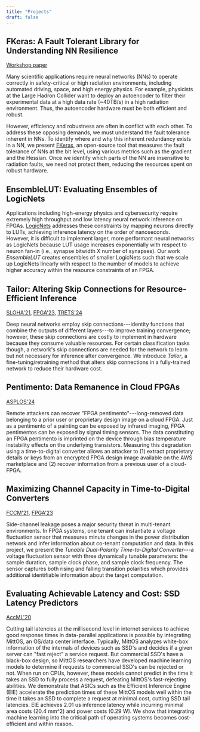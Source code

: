 ```yaml
---
title: "Projects"
draft: false
---
```


## FKeras: A Fault Tolerant Library for Understanding NN Resilience
[Workshop paper][6]

Many scientific applications require neural networks (NNs) to operate correctly in safety-critical or high radiation environments, including automated driving, space, and high energy physics. 
For example, physicists at the Large Hadron Collider want to deploy an autoencoder to filter their experimental data at a high data rate (~40TB/s) in a high radiation environment. 
Thus, the autoencoder hardware must be both efficient and robust.

However, efficiency and robustness are often in conflict with each other.
To address these opposing demands, we must understand the fault tolerance inherent in NNs.
To identify where and why this inherent redundancy exists in a NN, we present [FKeras](https://github.com/KastnerRG/fkeras), an open-source tool that measures the fault tolerance of NNs at the bit level, using various metrics such as the gradient and the Hessian. 
Once we identify which parts of the NN are insensitive to radiation faults, we need not protect them, reducing the resources spent on robust hardware.

## EnsembleLUT: Evaluating Ensembles of LogicNets
Applications including high-energy physics and cybersecurity require extremely high throughput and low latency neural network inference on FPGAs. 
[LogicNets](https://github.com/Xilinx/logicnets) addresses these constraints by mapping neurons directly to LUTs, achieving inference latency on the order of nanoseconds.
However, it is difficult to implement larger, more performant neural networks as LogicNets because LUT usage increases exponentially with respect to neuron fan-in (i.e., synapse bitwidth X number of synapses).
Our work *EnsembleLUT* creates ensembles of smaller LogicNets such that we scale up LogicNets linearly with respect to the number of models to achieve higher accuracy within the resource constraints of an FPGA.

## Tailor: Altering Skip Connections for Resource-Efficient Inference
[SLOHA'21][3], [FPGA'23][5], [TRETS'24][7]

Deep neural networks employ skip connections---identity functions that combine the outputs of different layers---to improve training convergence; however, these skip connections are costly to implement in hardware because they consume valuable resources. 
For certain classification tasks though, a network's skip connections are needed for the network to learn but not necessary for inference after convergence. 
We introduce *Tailor*, a fine-tuning/retraining method that alters skip connections in a fully-trained network to reduce their hardware cost.

## Pentimento: Data Remanence in Cloud FPGAs
[ASPLOS'24][8]

Remote attackers can recover "FPGA pentimento"---long-removed data belonging to a prior user or proprietary design image on a cloud FPGA. 
Just as a pentimento of a painting can be exposed by infrared imaging, FPGA pentimentos can be exposed by signal timing sensors. 
The data constituting an FPGA pentimento is imprinted on the device through bias temperature instability effects on the underlying transistors. 
Measuring this degradation using a time-to-digital converter allows an attacker to (1) extract proprietary details or keys from an encrypted FPGA design image available on the AWS marketplace and (2) recover information from a previous user of a cloud-FPGA.

## Maximizing Channel Capacity in Time-to-Digital Converters
[FCCM'21][2], [FPGA'23][4]

Side-channel leakage poses a major security threat in multi-tenant environments. 
In FPGA systems, one tenant can instantiate a voltage fluctuation sensor that measures minute changes in the power distribution network and infer information about co-tenant computation and data. 
In this project, we present the *Tunable Dual-Polarity Time-to-Digital Converter*---a voltage fluctuation sensor with three dynamically tunable parameters: the sample duration, sample clock phase, and sample clock frequency. 
The sensor captures both rising and falling transition polarities which provides additional identifiable information about the target computation.

## Evaluating Achievable Latency and Cost: SSD Latency Predictors
[AccML'20][1]

Cutting tail latencies at the millisecond level in internet services to achieve good response times in data-parallel applications is possible by integrating MittOS, an OS/data center interface. 
Typically, MittOS analyzes white-box information of the internals of devices such as SSD's and decides if a given server can "fast reject" a service request. 
But commercial SSD's have a black-box design, so MittOS researchers have developed machine learning models to determine if requests to commercial SSD's can be rejected or not. 
When run on CPUs, however, these models cannot predict in the time it takes an SSD to fully process a request, defeating MittOS's fast-rejecting abilities. 
We demonstrate that ASICs such as the Efficient Inference Engine (EIE) accelerate the prediction times of these MittOS models well within the time it takes an SSD to complete a request at minimal cost, cutting SSD tail latencies. 
EIE achieves 2.01 us inference latency while incurring minimal area costs (20.4 mm^2) and power costs (0.29 W). 
We show that integrating machine learning into the critical path of operating systems becomes cost-efficient and within reason.

[0]: /projects
[1]: /papers/accml_2020.pdf
[2]: https://ieeexplore.ieee.org/abstract/document/9444070 
[3]: https://arxiv.org/abs/2102.01351
[4]: https://dl.acm.org/doi/pdf/10.1145/3543622.3573193
[5]: https://dl.acm.org/doi/10.1145/3543622.3573172 
[6]: /papers/radit2023.pdf
[7]: https://dl.acm.org/doi/pdf/10.1145/3624990
[8]: https://dl.acm.org/doi/pdf/10.1145/3620665.3640355 